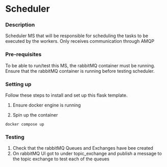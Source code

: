 # Scheduler

### Description

Scheduler MS that will be responsible for scheduling the tasks to be executed by the workers. Only receives communication through AMQP



### Pre-requisites

To be able to run/test this MS, the rabbitMQ container must be running.
Ensure that the rabbitMQ container is running before testing scheduler.


### Setting up

Follow these steps to install and set up this flask template.

1. Ensure docker engine is running

2. Spin up the container

```
docker compose up
```

### Testing

1. Check that  the rabbitMQ Queues and Exchanges have bee created
2. On rabbitMQ UI got to under topic_exchange and publish a message to the topic exchange to test each of the queues
